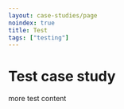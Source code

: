 ```yaml
---
layout: case-studies/page
noindex: true
title: Test
tags: ["testing"]
---
```


# Test case study

more test content
